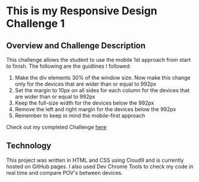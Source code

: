 # This is my Responsive Design Challenge 1

## Overview and Challenge Description
This challenge allows the student to use the mobile 1st approach from start to finish.
The following are the guidlines I followed:
1. Make the div elements 30% of the window size. Now make this change only for the devices that are wider than or equal to 992px
2. Set the margin to 10px on all sides for each column for the devices that are wider than or equal to 992px
3. Keep the full-size width for the devices below the 992px
4. Remove the left and right margin for the devices below the 992px
5. Remember to keep in mind the mobile-first approach

Check out my completed Challenge [here](https://responsive-design-challenge-gatorwam19.c9users.io/index.html)

## Technology
This project was written in HTML and CSS using Cloud9 and is currently hosted on GitHub pages.
I also used Dev Chrome Tools to check my code in real time and compare POV's between devices.